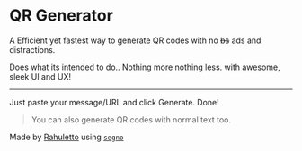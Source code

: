 # QR Generator
A Efficient yet fastest way to generate QR codes with no ~~bs~~ ads and distractions.

Does what its intended to do.. Nothing more nothing less. with awesome, sleek UI and UX!

---

Just paste your message/URL and click Generate. Done!

> You can also generate QR codes with normal text too.

Made by [Rahuletto](https://rahuletto.thedev.id) using [`segno`](https://segno.readthedocs.io/en/stable/index.html)
